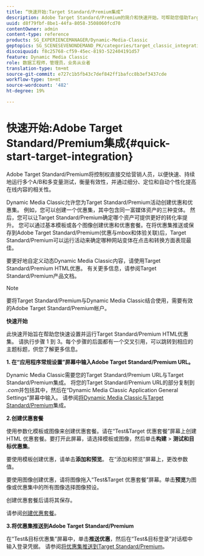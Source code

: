 ```yaml
---
title: “快速开始:Target Standard/Premium集成”
description: Adobe Target Standard/Premium的简介和快速开始，可帮助您借助Target Standard/Premium集成技术快速入门和使用。
uuid: d8f79fbf-8be1-44fa-8058-3508060fcd70
contentOwner: admin
content-type: reference
products: SG_EXPERIENCEMANAGER/Dynamic-Media-Classic
geptopics: SG_SCENESEVENONDEMAND_PK/categories/target_classic_integration
discoiquuid: f8c25768-cf59-45ec-8193-522404191d57
feature: Dynamic Media Classic
role: 数据工程师，管理员，业务从业者
translation-type: tm+mt
source-git-commit: e727c1b5fb43c7def842ff1bafcc8b3ef3437cde
workflow-type: tm+mt
source-wordcount: '482'
ht-degree: 19%

---
```



# 快速开始:Adobe Target Standard/Premium集成{#quick-start-target-integration}

Adobe Target Standard/Premium将控制权直接交给营销人员，以便快速、持续地运行多个A/B和多变量测试，衡量有效性，并通过细分、定位和自动个性化提高在线内容的相关性。

Dynamic Media Classic允许您为Target Standard/Premium活动创建优惠和优惠集。 例如，您可以创建一个优惠集，其中包含同一富媒体资产的三种变体。 然后，您可以让Target Standard/Premium确定哪个资产可提供更好的转化率提升。 您可以通过基本模板或各个图像创建优惠和优惠套餐。在将优惠集推送或保存到Adobe Target Standard/Premium(优惠与mbox和体验关联)后，Target Standard/Premium可以运行活动来确定哪种网站变体在点击和转换方面表现最佳。

要更好地自定义动态Dynamic Media Classic内容，请使用Target Standard/Premium HTML优惠。 有关更多信息，请参阅Target Standard/Premium产品文档。

>[!NOTE]
>
>要将Target Standard/Premium与Dynamic Media Classic结合使用，需要有效的Adobe Target Standard/Premium帐户。

**快速开始**

此快速开始旨在帮助您快速设置并运行Target Standard/Premium HTML优惠集。 请执行步骤 1 到 3。每个步骤的后面都有一个交叉引用，可以跳转到相应的主题标题，供您了解更多信息。

**1. 在“应用程序常规设置”屏幕中输入Adobe Target Standard/Premium URL。**

Dynamic Media Classic需要您的Target Standard/Premium URL与Target Standard/Premium集成。 将您的Target Standard/Premium URL的部分复制到&#x200B;*.com*&#x200B;并包括其中，然后在“Dynamic Media Classic Application General Settings”屏幕中输入。 请参阅[将Dynamic Media Classic与Target Standard/Premium](integrating-dmc-with-target.md#integrating-dmc-with-target)集成。

**2.创建优惠套餐**

使用参数化模板或图像来创建优惠套餐。请在“Test&amp;Target 优惠套餐”屏幕上创建 HTML 优惠套餐。要打开此屏幕，请选择模板或图像，然后单击&#x200B;**构建** > **测试和目标优惠集**。

要使用模板创建优惠，请单击&#x200B;**添加和预览**。 在“添加和预览”屏幕上，更改参数值。

要使用图像创建优惠，请将图像拖入“Test&amp;Target 优惠套餐”屏幕。单击&#x200B;**预览**&#x200B;为图像或优惠集中的所有图像选择图像预设。

创建优惠套餐后请将其保存。

请参阅[创建优惠套餐](creating-offer-set.md#creating_an_offer_set)。

**3.将优惠集推送到Adobe Target Standard/Premium**

在“Test&amp;目标优惠集”屏幕中，单击&#x200B;**推送优惠**，然后在“Test&amp;目标登录”对话框中输入登录凭据。 请参阅[将优惠集推送到Target Standard/Premium](pushing-offer-sets-target.md#pushing_offer_sets_to_target)。
